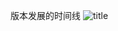 版本发展的时间线
![title](https://raw.githubusercontent.com/zzzhbr/notebook-image/master/notebook/2019/09/11/gldt_v19.04-1568189259094.png)